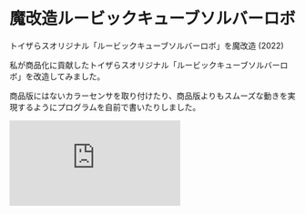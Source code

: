 # 魔改造ルービックキューブソルバーロボ

トイザらスオリジナル「ルービックキューブソルバーロボ」を魔改造 (2022)





私が商品化に貢献したトイザらスオリジナル「ルービックキューブソルバーロボ」を改造してみました。

商品版にはないカラーセンサを取り付けたり、商品版よりもスムーズな動きを実現するようにプログラムを自前で書いたりしました。

<div class="youtube">
<iframe src="https://www.youtube.com/embed/dRP_v130jLI" title="YouTube video player" frameborder="0" allow="accelerometer; autoplay; clipboard-write; encrypted-media; gyroscope; picture-in-picture" allowfullscreen></iframe>
</div>




